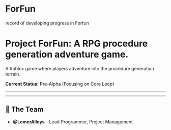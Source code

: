 # ForFun
record of developing progress in Forfun

# Project ForFun: A RPG procedure generation adventure game.

A Roblox game where players adventure into the procedure generation terrain.

**Current Status:** Pre-Alpha (Focusing on Core Loop)

---
<!-- 
## 🚀 Project Overview & Planning

| Document             | Description                                       | Status      |
|----------------------|---------------------------------------------------|-------------|
| 📜 [Roadmap](./ROADMAP.md) | High-level goals and release timeline.            | In Progress |
| 🧠 [Game Design Doc](./PLANNING/GameDesignDocument.md) | The overall vision and game design.               | Draft       |
| ⚙️ [Core Mechanics](./PLANNING/CoreMechanics.md) | Detailed breakdown of player actions.             | In Progress |
| 🎨 [Art Style Guide](./PLANNING/ArtStyleGuide.md) | Visual direction for assets and UI.               | To Do       | -->

---

## 👥 The Team

*   **@LomerAlloys** - Lead Programmer, Project Management
<!-- *   **@TeammateUsername** - 3D Modeler, UI Design -->